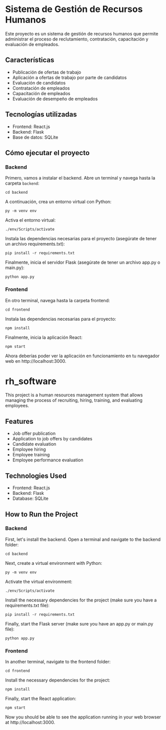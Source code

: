 
# Sistema de Gestión de Recursos Humanos

Este proyecto es un sistema de gestión de recursos humanos que permite administrar el proceso de reclutamiento, contratación, capacitación y evaluación de empleados.

## Características

- Publicación de ofertas de trabajo
- Aplicación a ofertas de trabajo por parte de candidatos
- Evaluación de candidatos
- Contratación de empleados
- Capacitación de empleados
- Evaluación de desempeño de empleados

## Tecnologías utilizadas

- Frontend: React.js
- Backend: Flask
- Base de datos: SQLite

## Cómo ejecutar el proyecto

### Backend

Primero, vamos a instalar el backend. Abre un terminal y navega hasta la carpeta `backend`:
```
cd backend
```
A continuación, crea un entorno virtual con Python:
```
py -m venv env
```
Activa el entorno virtual:
```
./env/Scripts/activate
```
Instala las dependencias necesarias para el proyecto (asegúrate de tener un archivo requirements.txt):
```
pip install -r requirements.txt
```
Finalmente, inicia el servidor Flask (asegúrate de tener un archivo app.py o main.py):
```
python app.py
```
### Frontend
En otro terminal, navega hasta la carpeta frontend:
```
cd frontend
```
Instala las dependencias necesarias para el proyecto:
```
npm install
```
Finalmente, inicia la aplicación React:
```
npm start
```
Ahora deberías poder ver la aplicación en funcionamiento en tu navegador web en http://localhost:3000.

# rh_software

This project is a human resources management system that allows managing the process of recruiting, hiring, training, and evaluating employees.

## Features
- Job offer publication
- Application to job offers by candidates
- Candidate evaluation
- Employee hiring
- Employee training
- Employee performance evaluation

## Technologies Used

- Frontend: React.js
- Backend: Flask
- Database: SQLite

##  How to Run the Project

### Backend

First, let's install the backend. Open a terminal and navigate to the backend folder:
```
cd backend
```
Next, create a virtual environment with Python:
```
py -m venv env
```
Activate the virtual environment:
```
./env/Scripts/activate
```
Install the necessary dependencies for the project (make sure you have a requirements.txt file):
```
pip install -r requirements.txt
```
Finally, start the Flask server (make sure you have an app.py or main.py file):
```
python app.py
```
### Frontend
In another terminal, navigate to the frontend folder:
```
cd frontend
```
Install the necessary dependencies for the project:
```
npm install
```
Finally, start the React application:
```
npm start
```
Now you should be able to see the application running in your web browser at http://localhost:3000.
